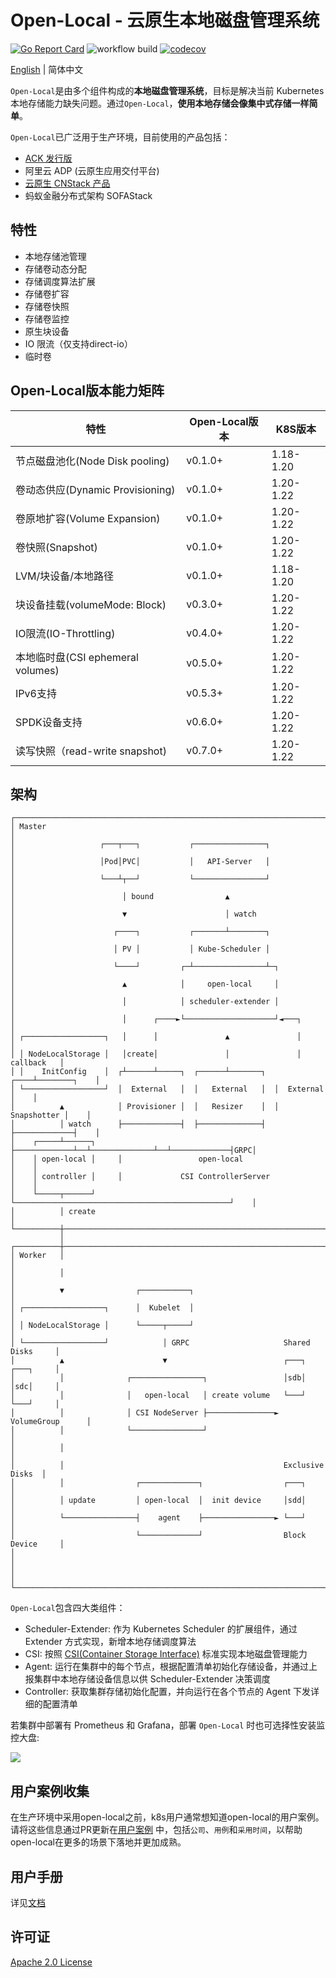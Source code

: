 # Open-Local - 云原生本地磁盘管理系统

[![Go Report Card](https://goreportcard.com/badge/github.com/alibaba/open-local)](https://goreportcard.com/report/github.com/alibaba/open-local)
![workflow build](https://github.com/alibaba/open-local/actions/workflows/build.yml/badge.svg)
[![codecov](https://codecov.io/gh/alibaba/open-local/branch/main/graphs/badge.svg)](https://codecov.io/gh/alibaba/open-local)

[English](./README.md) | 简体中文

`Open-Local`是由多个组件构成的**本地磁盘管理系统**，目标是解决当前 Kubernetes 本地存储能力缺失问题。通过`Open-Local`，**使用本地存储会像集中式存储一样简单**。

`Open-Local`已广泛用于生产环境，目前使用的产品包括：

- [ACK 发行版](https://github.com/AliyunContainerService/ackdistro)
- 阿里云 ADP (云原生应用交付平台)
- [云原生 CNStack 产品](https://github.com/alibaba/CNStackCommunityEdition)
- 蚂蚁金融分布式架构 SOFAStack

## 特性

- 本地存储池管理
- 存储卷动态分配
- 存储调度算法扩展
- 存储卷扩容
- 存储卷快照
- 存储卷监控
- 原生块设备
- IO 限流（仅支持direct-io）
- 临时卷

## Open-Local版本能力矩阵

| 特性                             | Open-Local版本 | K8S版本 |
| ---------------------------------- | -------------- | --------- |
| 节点磁盘池化(Node Disk pooling) | v0.1.0+        | 1.18-1.20 |
| 卷动态供应(Dynamic Provisioning) | v0.1.0+        | 1.20-1.22 |
| 卷原地扩容(Volume Expansion)  | v0.1.0+        | 1.20-1.22 |
| 卷快照(Snapshot)                | v0.1.0+        | 1.20-1.22 |
| LVM/块设备/本地路径         | v0.1.0+        | 1.18-1.20 |
| 块设备挂载(volumeMode: Block) | v0.3.0+        | 1.20-1.22 |
| IO限流(IO-Throttling)            | v0.4.0+        | 1.20-1.22 |
| 本地临时盘(CSI ephemeral volumes) | v0.5.0+        | 1.20-1.22 |
| IPv6支持                         | v0.5.3+        | 1.20-1.22 |
| SPDK设备支持                   | v0.6.0+        | 1.20-1.22 |
| 读写快照（read-write snapshot) | v0.7.0+        | 1.20-1.22 |

## 架构

```
┌─────────────────────────────────────────────────────────────────────────────┐
│ Master                                                                      │
│                   ┌───┬───┐           ┌────────────────┐                    │
│                   │Pod│PVC│           │   API-Server   │                    │
│                   └───┴┬──┘           └────────────────┘                    │
│                        │ bound                ▲                             │
│                        ▼                      │ watch                       │
│                      ┌────┐           ┌───────┴────────┐                    │
│                      │ PV │           │ Kube-Scheduler │                    │
│                      └────┘         ┌─┴────────────────┴─┐                  │
│                        ▲            │     open-local     │                  │
│                        │            │ scheduler-extender │                  │
│                        │      ┌────►└────────────────────┘◄───┐             │
│ ┌──────────────────┐   │      │               ▲               │             │
│ │ NodeLocalStorage │   │create│               │               │  callback   │
│ │    InitConfig    │  ┌┴──────┴─────┐  ┌──────┴───────┐  ┌────┴────────┐    │
│ └──────────────────┘  │  External   │  │   External   │  │  External   │    │
│          ▲            │ Provisioner │  │   Resizer    │  │ Snapshotter │    │
│          │ watch      ├─────────────┤  ├──────────────┤  ├─────────────┤    │
│    ┌─────┴──────┐     ├─────────────┴──┴──────────────┴──┴─────────────┤GRPC│
│    │ open-local │     │                 open-local                     │    │
│    │ controller │     │             CSI ControllerServer               │    │
│    └─────┬──────┘     └────────────────────────────────────────────────┘    │
│          │ create                                                           │
└──────────┼──────────────────────────────────────────────────────────────────┘
           │
┌──────────┼──────────────────────────────────────────────────────────────────┐
│ Worker   │                                                                  │
│          │                                                                  │
│          ▼                ┌───────────┐                                     │
│ ┌──────────────────┐      │  Kubelet  │                                     │
│ │ NodeLocalStorage │      └─────┬─────┘                                     │
│ └──────────────────┘            │ GRPC                     Shared Disks     │
│          ▲                      ▼                          ┌───┐  ┌───┐     │
│          │              ┌────────────────┐                 │sdb│  │sdc│     │
│          │              │   open-local   │ create volume   └───┘  └───┘     │
│          │              │ CSI NodeServer ├───────────────► VolumeGroup      │
│          │              └────────────────┘                                  │
│          │                                                                  │
│          │                                                 Exclusive Disks  │
│          │                ┌─────────────┐                  ┌───┐            │
│          │ update         │ open-local  │  init device     │sdd│            │
│          └────────────────┤    agent    ├────────────────► └───┘            │
│                           └─────────────┘                  Block Device     │
│                                                                             │
│                                                                             │
└─────────────────────────────────────────────────────────────────────────────┘
```

`Open-Local`包含四大类组件：

- Scheduler-Extender: 作为 Kubernetes Scheduler 的扩展组件，通过 Extender 方式实现，新增本地存储调度算法
- CSI: 按照 [CSI(Container Storage Interface)](https://kubernetes.io/blog/2019/01/15/container-storage-interface-ga/) 标准实现本地磁盘管理能力
- Agent: 运行在集群中的每个节点，根据配置清单初始化存储设备，并通过上报集群中本地存储设备信息以供 Scheduler-Extender 决策调度
- Controller: 获取集群存储初始化配置，并向运行在各个节点的 Agent 下发详细的配置清单

若集群中部署有 Prometheus 和 Grafana，部署 `Open-Local` 时也可选择性安装监控大盘:

![](docs/imgs/open-local-dashboard.png)

## 用户案例收集
在生产环境中采用open-local之前，k8s用户通常想知道open-local的用户案例。
请将这些信息通过PR更新在[用户案例](docs/use-cases.md) 中，包括`公司`、`用例`和`采用时间`，以帮助open-local在更多的场景下落地并更加成熟。

## 用户手册

详见[文档](docs/user-guide/user-guide_zh_CN.md)

## 许可证

[Apache 2.0 License](LICENSE)